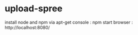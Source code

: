 # upload-spree
install node and npm via apt-get
console : npm start
browser : http://localhost:8080/
